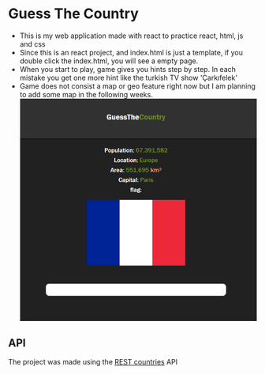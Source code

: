 # Guess The Country
* This is my web application made with react to practice react, html, js and css
* Since this is an react project, and index.html is just a template, if you double click the index.html, you will see a empty page.
* When you start to play, game gives you hints step by step. In each mistake you get one more hint like the turkish TV show 'Çarkıfelek'
* Game does not consist a map or geo feature right now but I am planning to add some map in the following weeks.
![Screenshot of GuessTheCountry](https://github.com/VeikkaND/GuessTheCountry/blob/master/image.png "GuessTheCountry")

## API
The project was made using the [REST countries] API 

[REST countries]: https://restcountries.com/

